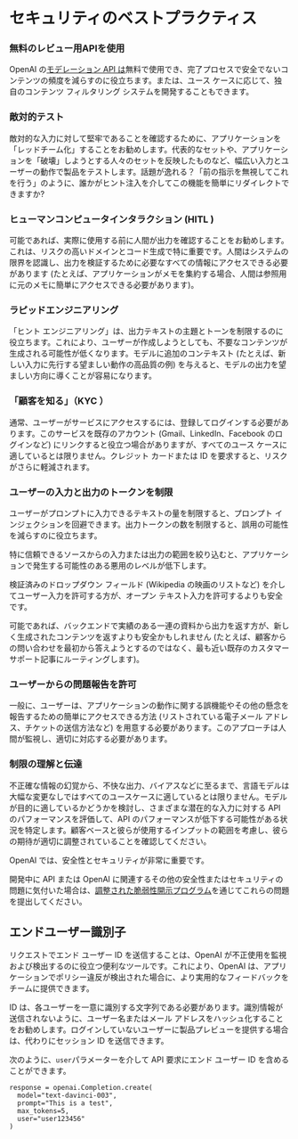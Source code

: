 # セキュリティのベストプラクティス

### 無料のレビュー用APIを使用

OpenAI の[モデレーション API は](https://platform.openai.com/docs/guides/moderation)無料で使用でき、完了プロセスで安全でないコンテンツの頻度を減らすのに役立ちます。または、ユース ケースに応じて、独自のコンテンツ フィルタリング システムを開発することもできます。

### 敵対的テスト

敵対的な入力に対して堅牢であることを確認するために、アプリケーションを「レッドチーム化」することをお勧めします。代表的なセットや、アプリケーションを「破壊」しようとする人々のセットを反映したものなど、幅広い入力とユーザーの動作で製品をテストします。話題が逸れる？「前の指示を無視してこれを行う」のように、誰かがヒント注入を介してこの機能を簡単にリダイレクトできますか?

### ヒューマンコンピュータインタラクション (HITL )

可能であれば、実際に使用する前に人間が出力を確認することをお勧めします。これは、リスクの高いドメインとコード生成で特に重要です。人間はシステムの限界を認識し、出力を検証するために必要なすべての情報にアクセスできる必要があります (たとえば、アプリケーションがメモを集約する場合、人間は参照用に元のメモに簡単にアクセスできる必要があります)。

### ラピッドエンジニアリング

「ヒント エンジニアリング」は、出力テキストの主題とトーンを制限するのに役立ちます。これにより、ユーザーが作成しようとしても、不要なコンテンツが生成される可能性が低くなります。モデルに追加のコンテキスト (たとえば、新しい入力に先行する望ましい動作の高品質の例) を与えると、モデルの出力を望ましい方向に導くことが容易になります。

### 「顧客を知る」（KYC ）

通常、ユーザーがサービスにアクセスするには、登録してログインする必要があります。このサービスを既存のアカウント (Gmail、LinkedIn、Facebook のログインなど) にリンクすると役立つ場合がありますが、すべてのユース ケースに適しているとは限りません。クレジット カードまたは ID を要求すると、リスクがさらに軽減されます。

### ユーザーの入力と出力のトークンを制限

ユーザーがプロンプトに入力できるテキストの量を制限すると、プロンプト インジェクションを回避できます。出力トークンの数を制限すると、誤用の可能性を減らすのに役立ちます。

特に信頼できるソースからの入力または出力の範囲を絞り込むと、アプリケーションで発生する可能性のある悪用のレベルが低下します。

検証済みのドロップダウン フィールド (Wikipedia の映画のリストなど) を介してユーザー入力を許可する方が、オープン テキスト入力を許可するよりも安全です。

可能であれば、バックエンドで実績のある一連の資料から出力を返す方が、新しく生成されたコンテンツを返すよりも安全かもしれません (たとえば、顧客からの問い合わせを最初から答えようとするのではなく、最も近い既存のカスタマー サポート記事にルーティングします)。

### ユーザーからの問題報告を許可

一般に、ユーザーは、アプリケーションの動作に関する誤機能やその他の懸念を報告するための簡単にアクセスできる方法 (リストされている電子メール アドレス、チケットの送信方法など) を用意する必要があります。このアプローチは人間が監視し、適切に対応する必要があります。

### 制限の理解と伝達

不正確な情報の幻覚から、不快な出力、バイアスなどに至るまで、言語モデルは大幅な変更なしではすべてのユースケースに適しているとは限りません。モデルが目的に適しているかどうかを検討し、さまざまな潜在的な入力に対する API のパフォーマンスを評価して、API のパフォーマンスが低下する可能性がある状況を特定します。顧客ベースと彼らが使用するインプットの範囲を考慮し、彼らの期待が適切に調整されていることを確認してください。

OpenAI では、安全性とセキュリティが非常に重要です。

開発中に API または OpenAI に関連するその他の安全性またはセキュリティの問題に気付いた場合は、[調整された脆弱性開示プログラム](https://openai.com/security/disclosure/)を通じてこれらの問題を提出してください。

## エンドユーザー識別子

リクエストでエンド ユーザー ID を送信することは、OpenAI が不正使用を監視および検出するのに役立つ便利なツールです。これにより、OpenAI は、アプリケーションでポリシー違反が検出された場合に、より実用的なフィードバックをチームに提供できます。

ID は、各ユーザーを一意に識別する文字列である必要があります。識別情報が送信されないように、ユーザー名またはメール アドレスをハッシュ化することをお勧めします。ログインしていないユーザーに製品プレビューを提供する場合は、代わりにセッション ID を送信できます。

次のように、`user`パラメーターを介して API 要求にエンド ユーザー ID を含めることができます。

```
response = openai.Completion.create(
  model="text-davinci-003",
  prompt="This is a test",
  max_tokens=5,
  user="user123456"
)
```